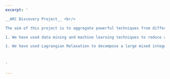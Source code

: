 ```yaml
---
excerpt: '

__ARC Discovery Project__ <br/>

The aim of this project is to aggregate powerful techniques from different domains, e.g., machine learning, operations research and meta-heuristics, to tackle large-scale combinatorial optimization problems. So far, we have developed two pieces of work along this line: <br/>

1. We have used data mining and machine learning techniques to reduce a given problem size. An existing solution method can then be used to solve the reduced problem. <br/>

1. We have used Lagrangian Relaxation to decompose a large mixed integer program into a series of easy problem instances that can be solved quickly. The Lagrangian dula problem is solved by meta-heuristics. <br/>



'

---
```


